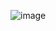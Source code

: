![image](https://user-images.githubusercontent.com/94720912/142870396-bf51153d-4969-4e96-a7b9-dc199ba033ae.png)

